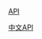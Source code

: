 

[API](http://docs.ngnice.com/api/ng/type/$rootScope.Scope)

[中文API](http://www.cnblogs.com/ys-ys/p/4976128.html)





